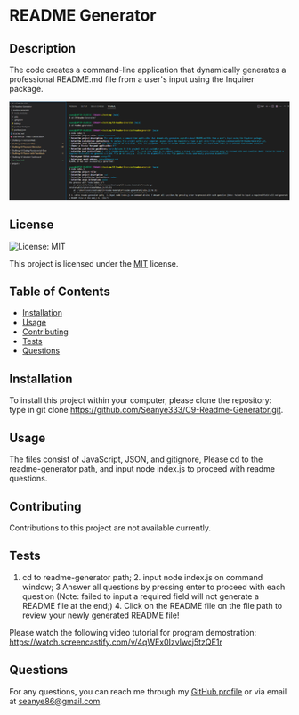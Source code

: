 
  # README Generator
  
  ## Description
  The code creates a command-line application that dynamically generates a professional README.md file from a user's input using the Inquirer package.
  
  ![Alt text](assets/Screenshot_of_Command_Line.PNG)
  
  ## License
  
  ![License: MIT](https://img.shields.io/badge/License-MIT-yellow.svg)
  
  This project is licensed under the [MIT](https://opensource.org/licenses/MIT) license.
  
  
  ## Table of Contents
  - [Installation](#installation)
  - [Usage](#usage)
  - [Contributing](#contributing)
  - [Tests](#tests)
  - [Questions](#questions)
  
  ## Installation
  To install this project within your computer, please clone the repository: type in git clone https://github.com/Seanye333/C9-Readme-Generator.git.
  
  ## Usage
  The files consist of JavaScript, JSON, and gitignore,  Please cd to the readme-generator path, and input node index.js to proceed with readme questions.
  
  ## Contributing
  Contributions to this project are not available currently.
  
  ## Tests
  1. cd to readme-generator path;  2. input node index.js on command window; 3 Answer all questions by pressing enter to proceed with each question (Note: failed to input a required field will not generate a README file at the end;) 4.  Click on the README file on the file path to review your newly generated README file!

  Please watch the following video tutorial for program demostration: https://watch.screencastify.com/v/4qWEx0Izvlwcj5tzQE1r
  
  ## Questions
  For any questions, you can reach me through my [GitHub profile](https://github.com/seanye333) or via email at seanye86@gmail.com.
  